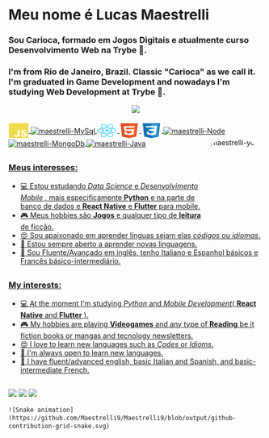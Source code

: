# Meu nome é Lucas Maestrelli
### Sou Carioca, formado em Jogos Digitais e atualmente curso Desenvolvimento Web na Trybe 🚀.
### I'm from Rio de Janeiro, Brazil. Classic "Carioca" as we call it. I'm graduated in Game Development and nowadays I'm studying Web Development at Trybe 🚀.

<div align="center">
  <a href="https://github.com/Maestrelli9">
  <img height="180em" src="https://github-readme-stats.vercel.app/api?username=maestrelli9&show_icons=true&theme=tokyonight&include_all_commits=true&count_private=true"/>
</div>
  <div style="display: inline_block"><br>
  <img align="center" alt="maestrelli-Js" height="30" width="40" src="https://raw.githubusercontent.com/devicons/devicon/master/icons/javascript/javascript-plain.svg">
  <img align="center" alt="maestrelli-MySql" height="30" width="40" src="https://cdn.jsdelivr.net/gh/devicons/devicon/icons/mysql/mysql-original.svg">
  <img align="center" alt="maestrelli-React" height="30" width="40" src="https://raw.githubusercontent.com/devicons/devicon/master/icons/react/react-original.svg">
  <img align="center" alt="maestrelli-HTML" height="30" width="40" src="https://raw.githubusercontent.com/devicons/devicon/master/icons/html5/html5-original.svg">
  <img align="center" alt="maestrelli-CSS" height="30" width="40" src="https://raw.githubusercontent.com/devicons/devicon/master/icons/css3/css3-original.svg">
  <img align="center" alt="maestrelli-Node" height="30" width="40" src="https://cdn.jsdelivr.net/gh/devicons/devicon/icons/nodejs/nodejs-original.svg">
  <img align="center" alt="maestrelli-MongoDb" height="30" width="40" src="https://cdn.jsdelivr.net/gh/devicons/devicon/icons/mongodb/mongodb-original.svg">
  <img align="center" alt="maestrelli-Java" height="30" width="40" src="https://cdn.jsdelivr.net/gh/devicons/devicon/icons/java/java-original.svg">
  <img align="right" alt="maestrelli-yoda" height="150" style="border-radius:50px;" src="https://cdnb.artstation.com/p/assets/images/images/022/546/069/original/juliano-castro-babyyoda-gif.gif?1575840277">
</div>
  
  ## 
  
  ### Meus interesses:
  - 💻 Estou estudando *Data Science* e *Desenvolvimento Mobile* , mais especificamente **Python** e na parte de banco de dados e **React Native** e **Flutter** para mobile.
  - 🎮 Meus hobbies são **Jogos** e qualquer tipo de **leitura** de ficção.
  - 😍 Sou apaixonado em aprender línguas sejam elas *códigos* ou *idiomas*.
  - 👊 Estou sempre aberto a aprender novas linguagens.
  - 💬 Sou Fluente/Avançado em inglês, tenho Italiano e Espanhol básicos e Francês básico-intermediário.
  
  ##
  
  ##
  
  ### My interests:
  - 💻 At the moment I'm studying *Python* and *Mobile Development*( **React Native** and **Flutter** ).
  - 🎮 My hobbies are playing **Videogames** and any type of **Reading** be it fiction books or mangas and tecnology newsletters.
  - 😍 I love to learn new languages such as *Codes* or *Idioms*.
  - 👊 I'm always open to learn new languages.
  - 💬 I have fluent/advanced english, basic Italian and Spanish, and basic-intermediate French.
  
  ##
  
  
  <div>
 
  <a href="https://instagram.com/maestrelli" target="_blank"><img src="https://img.shields.io/badge/-Instagram-%23E4405F?style=for-the-badge&logo=instagram&logoColor=white" target="_blank"></a>
<a href = "mailto:lucasmaestrelli95@gmail.com"><img src="https://img.shields.io/badge/-Gmail-%23333?style=for-the-badge&logo=gmail&logoColor=white" target="_blank"></a>
  <a href="https://www.linkedin.com/in/lucas-maestrelli/" target="_blank"><img src="https://img.shields.io/badge/-LinkedIn-%230077B5?style=for-the-badge&logo=linkedin&logoColor=white" target="_blank"></a>
    
    ![Snake animation](https://github.com/Maestrelli9/Maestrelli9/blob/output/github-contribution-grid-snake.svg)  
  
  </div>
